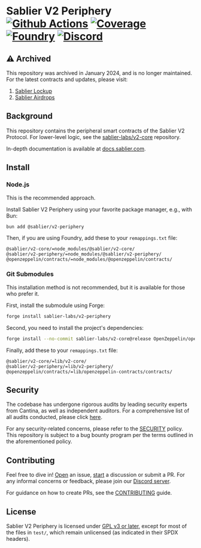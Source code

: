 # Sablier V2 Periphery [![Github Actions][gha-badge]][gha] [![Coverage][codecov-badge]][codecov] [![Foundry][foundry-badge]][foundry] [![Discord][discord-badge]][discord]

[gha]: https://github.com/sablier-labs/v2-periphery/actions
[gha-badge]: https://github.com/sablier-labs/v2-periphery/actions/workflows/ci.yml/badge.svg
[codecov]: https://codecov.io/gh/sablier-labs/v2-periphery
[codecov-badge]: https://codecov.io/gh/sablier-labs/v2-periphery/branch/main/graph/badge.svg
[discord]: https://discord.gg/bSwRCwWRsT
[discord-badge]: https://img.shields.io/discord/659709894315868191
[foundry]: https://getfoundry.sh/
[foundry-badge]: https://img.shields.io/badge/Built%20with-Foundry-FFDB1C.svg

## ⚠️ Archived

This repository was archived in January 2024, and is no longer maintained. For the latest contracts and updates, please
visit:

1. [Sablier Lockup](https://github.com/sablier-labs/lockup/)
2. [Sablier Airdrops](https://github.com/sablier-labs/airdrops/)

## Background

This repository contains the peripheral smart contracts of the Sablier V2 Protocol. For lower-level logic, see the
[sablier-labs/v2-core](https://github.com/sablier-labs/v2-core) repository.

In-depth documentation is available at [docs.sablier.com](https://docs.sablier.com).

## Install

### Node.js

This is the recommended approach.

Install Sablier V2 Periphery using your favorite package manager, e.g., with Bun:

```shell
bun add @sablier/v2-periphery
```

Then, if you are using Foundry, add these to your `remappings.txt` file:

```text
@sablier/v2-core/=node_modules/@sablier/v2-core/
@sablier/v2-periphery/=node_modules/@sablier/v2-periphery/
@openzeppelin/contracts/=node_modules/@openzeppelin/contracts/
```

### Git Submodules

This installation method is not recommended, but it is available for those who prefer it.

First, install the submodule using Forge:

```sh
forge install sablier-labs/v2-periphery
```

Second, you need to install the project's dependencies:

```sh
forge install --no-commit sablier-labs/v2-core@release OpenZeppelin/openzeppelin-contracts@v4.9.2
```

Finally, add these to your `remappings.txt` file:

```text
@sablier/v2-core/=lib/v2-core/
@sablier/v2-periphery/=lib/v2-periphery/
@openzeppelin/contracts/=lib/openzeppelin-contracts/contracts/
```

## Security

The codebase has undergone rigorous audits by leading security experts from Cantina, as well as independent auditors.
For a comprehensive list of all audits conducted, please click [here](https://github.com/sablier-labs/audits).

For any security-related concerns, please refer to the [SECURITY](./SECURITY.md) policy. This repository is subject to a
bug bounty program per the terms outlined in the aforementioned policy.

## Contributing

Feel free to dive in! [Open](https://github.com/sablier-labs/v2-periphery/issues/new) an issue,
[start](https://github.com/sablier-labs/v2-periphery/discussions/new) a discussion or submit a PR. For any informal
concerns or feedback, please join our [Discord server](https://discord.gg/bSwRCwWRsT).

For guidance on how to create PRs, see the [CONTRIBUTING](./CONTRIBUTING.md) guide.

## License

Sablier V2 Periphery is licensed under [GPL v3 or later](./LICENSE.md), except for most of the files in `test/`, which
remain unlicensed (as indicated in their SPDX headers).
